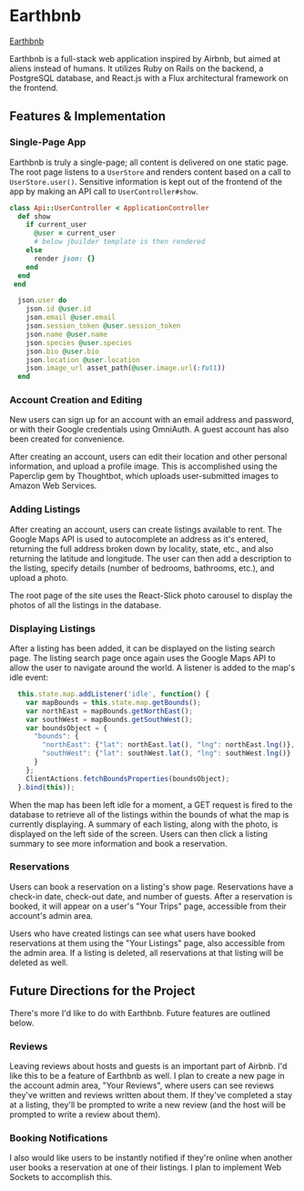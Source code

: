 # Earthbnb

[Earthbnb][heroku]

[heroku]: http://earthbnb.herokuapp.com

Earthbnb is a full-stack web application inspired by Airbnb, but aimed at aliens instead of humans.  It utilizes Ruby on Rails on the backend, a PostgreSQL database, and React.js with a Flux architectural framework on the frontend.  

## Features & Implementation

### Single-Page App

Earthbnb is truly a single-page; all content is delivered on one static page.  The root page listens to a `UserStore` and renders content based on a call to `UserStore.user()`.  Sensitive information is kept out of the frontend of the app by making an API call to `UserController#show`.

```ruby
class Api::UserController < ApplicationController
  def show
    if current_user
      @user = current_user
      # below jbuilder template is then rendered
    else
      render json: {}
    end
  end
 end
  ```

```ruby
  json.user do
    json.id @user.id
    json.email @user.email
    json.session_token @user.session_token
    json.name @user.name
    json.species @user.species
    json.bio @user.bio
    json.location @user.location
    json.image_url asset_path(@user.image.url(:full))
  end
  ```

### Account Creation and Editing

  New users can sign up for an account with an email address and password, or with their Google credentials using OmniAuth. A guest account has also been created for convenience.

  After creating an account, users can edit their location and other personal information, and upload a profile image. This is accomplished using the Paperclip gem by Thoughtbot, which uploads user-submitted images to Amazon Web Services.


### Adding Listings

  After creating an account, users can create listings available to rent. The Google Maps API is used to autocomplete an address as it's entered, returning the full address broken down by locality, state, etc., and also returning the latitude and longitude. The user can then add a description to the listing, specify details (number of bedrooms, bathrooms, etc.), and upload a photo.

  The root page of the site uses the React-Slick photo carousel to display the photos of all the listings in the database.


### Displaying Listings

  After a listing has been added, it can be displayed on the listing search page. The listing search page once again uses the Google Maps API to allow the user to navigate around the world. A listener is added to the map's idle event:

```javascript
  this.state.map.addListener('idle', function() {
    var mapBounds = this.state.map.getBounds();
    var northEast = mapBounds.getNorthEast();
    var southWest = mapBounds.getSouthWest();
    var boundsObject = {
      "bounds": {
        "northEast": {"lat": northEast.lat(), "lng": northEast.lng()},
        "southWest": {"lat": southWest.lat(), "lng": southWest.lng()}
      }
    };
    ClientActions.fetchBoundsProperties(boundsObject);
  }.bind(this));
  ```

  When the map has been left idle for a moment, a GET request is fired to the database to retrieve all of the listings within the bounds of what the map is currently displaying. A summary of each listing, along with the photo, is displayed on the left side of the screen. Users can then click a listing summary to see more information and book a reservation.


### Reservations

  Users can book a reservation on a listing's show page. Reservations have a check-in date, check-out date, and number of guests. After a reservation is booked, it will appear on a user's "Your Trips" page, accessible from their account's admin area.

  Users who have created listings can see what users have booked reservations at them using the "Your Listings" page, also accessible from the admin area. If a listing is deleted, all reservations at that listing will be deleted as well.


## Future Directions for the Project

  There's more I'd like to do with Earthbnb. Future features are outlined below.

### Reviews

  Leaving reviews about hosts and guests is an important part of Airbnb.  I'd like this to be a feature of Earthbnb as well. I plan to create a new page in the account admin area, "Your Reviews", where users can see reviews they've written and reviews written about them. If they've completed a stay at a listing, they'll be prompted to write a new review (and the host will be prompted to write a review about them).

### Booking Notifications

  I also would like users to be instantly notified if they're online when another user books a reservation at one of their listings. I plan to implement Web Sockets to accomplish this.
